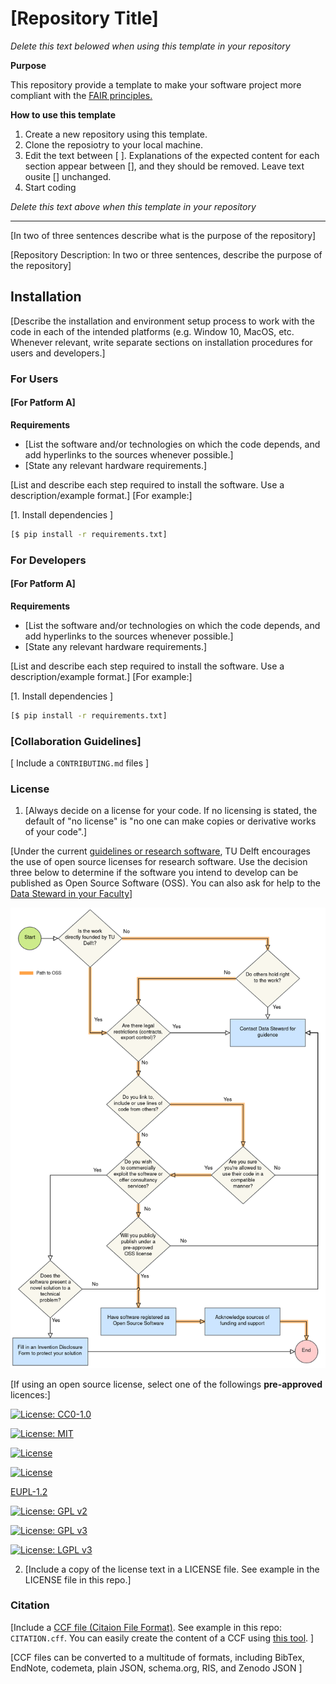 # [Repository Title]

*Delete this text belowed when using this template in your repository*

**Purpose**

This repository provide a template to make your software project more compliant with the [FAIR principles.](https://fair-software.nl/)

**How to use this template**

1. Create a new repository using this template.
2. Clone the reposiotry to your local machine.
3. Edit the text between [ ]. Explanations of the expected content for each section appear between [], and they should be removed. Leave text ousite [] unchanged.
4. Start coding

*Delete this text above when this template in your repository*

-----

[In two of three sentences describe what is the purpose of the repository]

[Repository Description: In two or three sentences, describe the purpose of the  repository]

## Installation

[Describe the installation and environment setup process to work with the code in each of the intended platforms (e.g. Window 10, MacOS, etc. Whenever relevant, write separate sections on installation procedures for users and developers.]

### For Users

#### [For Patform A]

**Requirements** 
- [List the software and/or technologies on which the code depends, and add hyperlinks to the sources whenever possible.]
- [State any relevant hardware requirements.]

[List and describe each step required to install the software. Use a description/example format.] [For example:]

[1. Install dependencies ]

```bash
[$ pip install -r requirements.txt]
```

### For Developers

#### [For Patform A]

**Requirements** 
- [List the software and/or technologies on which the code depends, and add hyperlinks to the sources whenever possible.]
- [State any relevant hardware requirements.]

[List and describe each step required to install the software. Use a description/example format.] [For example:]

[1. Install dependencies ]

```bash
[$ pip install -r requirements.txt]
```

### [Collaboration Guidelines]

[ Include a `CONTRIBUTING.md` files ]

### License

1. [Always decide on a license for your code. If no licensing is stated, the default of "no license" is "no one can make copies or derivative works of your code".]

[Under the current [guidelines or research software](https://d2k0ddhflgrk1i.cloudfront.net/TUDelft/Over_TU_Delft/Strategie/TU%20Delft%20Research%20Software%20Guidelines.pdf), TU Delft encourages the use of open source licenses for research software. Use the decision three below to determine if the software you intend to develop can be published as Open Source Software (OSS). You can also ask for help to the [Data Steward in your Faculty](https://www.tudelft.nl/library/research-data-management/r/support/data-stewardship/contact)]

![Open Source Software decision tree](img/decision-oss.png "Open source software decision tree")

[If using an open source license, select one of the followings **pre-approved** licences:]

[![License: CC0-1.0](https://img.shields.io/badge/License-CC0%201.0-lightgrey.svg)](http://creativecommons.org/publicdomain/zero/1.0/)

[![License: MIT](https://img.shields.io/badge/License-MIT-yellow.svg)](https://opensource.org/licenses/MIT)

[![License](https://img.shields.io/badge/License-BSD%203--Clause-blue.svg)](https://opensource.org/licenses/BSD-3-Clause)

[![License](https://img.shields.io/badge/License-Apache%202.0-blue.svg)](https://opensource.org/licenses/Apache-2.0)

[EUPL-1.2](https://opensource.org/licenses/EUPL-1.2)

[![License: GPL v2](https://img.shields.io/badge/License-GPL%20v2-blue.svg)](https://www.gnu.org/licenses/old-licenses/gpl-2.0.en.html)

[![License: GPL v3](https://img.shields.io/badge/License-GPLv3-blue.svg)](https://www.gnu.org/licenses/gpl-3.0)

[![License: LGPL v3](https://img.shields.io/badge/License-LGPL%20v3-blue.svg)](https://www.gnu.org/licenses/lgpl-3.0)

2. [Include a copy of the license text in a LICENSE file. See example in the LICENSE file in this repo.]

### Citation

[Include a [CCF file (Citaion File Format)](https://citation-file-format.github.io/). See example in this repo: `CITATION.cff`. You can easily create the content of a CCF using [this tool](https://citation-file-format.github.io/cff-initializer-javascript/). ]

[CCF files can be converted to a multitude of formats, including BibTex,  EndNote, codemeta, plain JSON, schema.org, RIS, and Zenodo JSON ]
